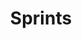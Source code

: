 ---
title: Sprints
description: Here are all Sprint planings and everything concerning the sprints documented
weight: 20
---